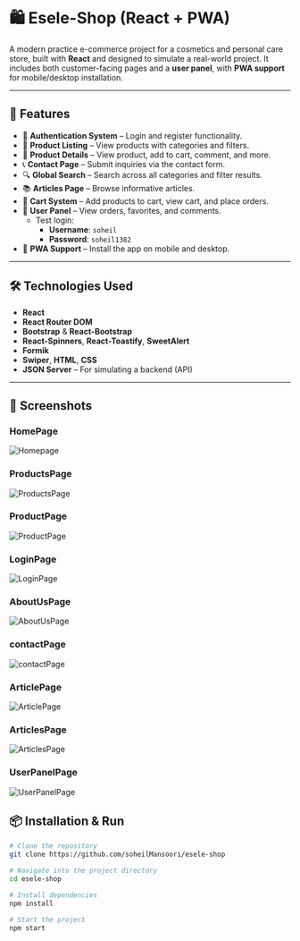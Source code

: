 # 🛍️ Esele-Shop (React + PWA)

A modern practice e-commerce project for a cosmetics and personal care store, built with **React** and designed to simulate a real-world project. It includes both customer-facing pages and a **user panel**, with **PWA support** for mobile/desktop installation.

---

## 🚀 Features

- 🔐 **Authentication System** – Login and register functionality.
- 🛒 **Product Listing** – View products with categories and filters.
- 👀 **Product Details** – View product, add to cart, comment, and more.
- 📞 **Contact Page** – Submit inquiries via the contact form.
- 🔍 **Global Search** – Search across all categories and filter results.
- 📚 **Articles Page** – Browse informative articles.
- 🧺 **Cart System** – Add products to cart, view cart, and place orders.
- 👤 **User Panel** – View orders, favorites, and comments.
  - Test login:
    - **Username**: `soheil`
    - **Password**: `soheil1382`
- 📱 **PWA Support** – Install the app on mobile and desktop.

---

## 🛠️ Technologies Used

- **React**
- **React Router DOM**
- **Bootstrap** & **React-Bootstrap**
- **React-Spinners**, **React-Toastify**, **SweetAlert**
- **Formik**
- **Swiper**, **HTML**, **CSS**
- **JSON Server** – For simulating a backend (API)

---


## 📸 Screenshots

### HomePage
![Homepage](./screenshots/home.png)

### ProductsPage
![ProductsPage](./screenshots/products.png)

### ProductPage
![ProductPage](./screenshots/product.png)


### LoginPage
![LoginPage](./screenshots/login.png)

### AboutUsPage
![AboutUsPage](./screenshots/about.png)

### contactPage
![contactPage](./screenshots/contact.png)

### ArticlePage
![ArticlePage](./screenshots/article.png)

### ArticlesPage
![ArticlesPage](./screenshots/articles.png)

### UserPanelPage
![UserPanelPage](./screenshots/user-panel.png)


## 📦 Installation & Run

```bash
# Clone the repository
git clone https://github.com/soheilMansoori/esele-shop

# Navigate into the project directory
cd esele-shop

# Install dependencies
npm install

# Start the project
npm start
